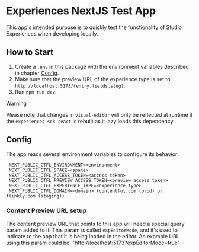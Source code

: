 # Experiences NextJS Test App

This app's intended purpose is to quickly test the functionality of Studio Experiences when developing locally.

## How to Start

1. Create a `.env` in this package with the environment variables described in chapter [Config](#config).
2. Make sure that the preview URL of the experience type is set to `http://localhost:5173/{entry.fields.slug}`.
3. Run `npm run dev`.

> [!WARNING]
> Please note that changes in `visual-editor` will only be reflected at runtime if the `experiences-sdk-react` is rebuilt as it lazy loads this dependency.

## Config

The app reads several environment variables to configure its behavior:

```
 NEXT_PUBLIC_CTFL_ENVIRONMENT=<environment>
 NEXT_PUBLIC_CTFL_SPACE=<space>
 NEXT_PUBLIC_CTFL_ACCESS_TOKEN=<access token>
 NEXT_PUBLIC_CTFL_PREVIEW_ACCESS_TOKEN=<preview access token>
 NEXT_PUBLIC_CTFL_EXPERIENCE_TYPE=<experience type>
 NEXT_PUBLIC_CTFL_DOMAIN=<domain> (contentful.com (prod) or flinkly.com (staging))
```

### Content Preview URL setup

The content preview URL that points to this app will need a special query param added to it. This param is called `expEditorMode`, and it's used to indicate to the app that it is being loaded in the editor. An example URL using this param could be: "http://localhost:5173?expEditorMode=true"
